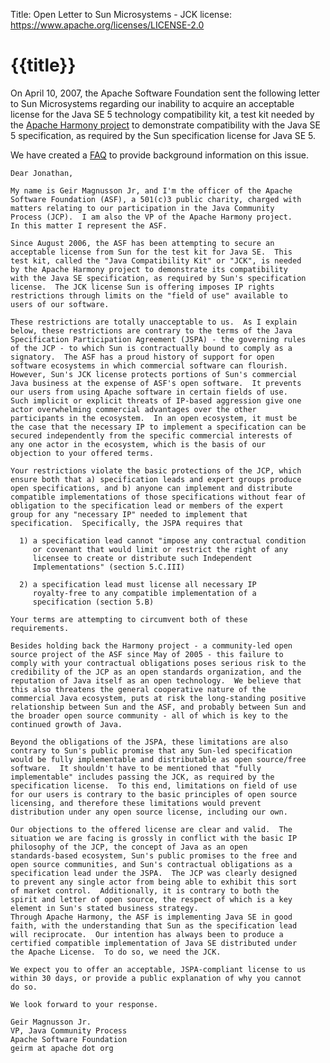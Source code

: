 Title: Open Letter to Sun Microsystems - JCK
license: https://www.apache.org/licenses/LICENSE-2.0

# {{title}}

On April 10, 2007, the Apache Software Foundation sent the following letter
to Sun Microsystems regarding our inability to acquire an acceptable
license for the Java SE 5 technology compatibility kit, a test kit needed
by the [Apache Harmony project](http://harmony.apache.org/) to demonstrate
compatibility with the Java SE 5 specification, as required by the Sun
specification license for Java SE 5.

We have created a [FAQ](sunopenletterfaq.html) to provide background
information on this issue.

    Dear Jonathan,

    My name is Geir Magnusson Jr, and I'm the officer of the Apache
    Software Foundation (ASF), a 501(c)3 public charity, charged with
    matters relating to our participation in the Java Community
    Process (JCP).  I am also the VP of the Apache Harmony project.
    In this matter I represent the ASF.

    Since August 2006, the ASF has been attempting to secure an
    acceptable license from Sun for the test kit for Java SE.  This
    test kit, called the "Java Compatibility Kit" or "JCK", is needed
    by the Apache Harmony project to demonstrate its compatibility
    with the Java SE specification, as required by Sun's specification
    license.  The JCK license Sun is offering imposes IP rights
    restrictions through limits on the "field of use" available to
    users of our software.

    These restrictions are totally unacceptable to us.  As I explain
    below, these restrictions are contrary to the terms of the Java
    Specification Participation Agreement (JSPA) - the governing rules
    of the JCP - to which Sun is contractually bound to comply as a
    signatory.  The ASF has a proud history of support for open
    software ecosystems in which commercial software can flourish.
    However, Sun's JCK license protects portions of Sun's commercial
    Java business at the expense of ASF's open software.  It prevents
    our users from using Apache software in certain fields of use.
    Such implicit or explicit threats of IP-based aggression give one
    actor overwhelming commercial advantages over the other
    participants in the ecosystem.  In an open ecosystem, it must be
    the case that the necessary IP to implement a specification can be
    secured independently from the specific commercial interests of
    any one actor in the ecosystem, which is the basis of our
    objection to your offered terms.

    Your restrictions violate the basic protections of the JCP, which
    ensure both that a) specification leads and expert groups produce
    open specifications, and b) anyone can implement and distribute
    compatible implementations of those specifications without fear of
    obligation to the specification lead or members of the expert
    group for any "necessary IP" needed to implement that
    specification.  Specifically, the JSPA requires that

      1) a specification lead cannot "impose any contractual condition
         or covenant that would limit or restrict the right of any
         licensee to create or distribute such Independent
         Implementations" (section 5.C.III)

      2) a specification lead must license all necessary IP
         royalty-free to any compatible implementation of a
         specification (section 5.B)

    Your terms are attempting to circumvent both of these
    requirements.

    Besides holding back the Harmony project - a community-led open
    source project of the ASF since May of 2005 - this failure to
    comply with your contractual obligations poses serious risk to the
    credibility of the JCP as an open standards organization, and the
    reputation of Java itself as an open technology.  We believe that
    this also threatens the general cooperative nature of the
    commercial Java ecosystem, puts at risk the long-standing positive
    relationship between Sun and the ASF, and probably between Sun and
    the broader open source community - all of which is key to the
    continued growth of Java.

    Beyond the obligations of the JSPA, these limitations are also
    contrary to Sun's public promise that any Sun-led specification
    would be fully implementable and distributable as open source/free
    software.  It shouldn't have to be mentioned that "fully
    implementable" includes passing the JCK, as required by the
    specification license.  To this end, limitations on field of use
    for our users is contrary to the basic principles of open source
    licensing, and therefore these limitations would prevent
    distribution under any open source license, including our own.

    Our objections to the offered license are clear and valid.  The
    situation we are facing is grossly in conflict with the basic IP
    philosophy of the JCP, the concept of Java as an open
    standards-based ecosystem, Sun's public promises to the free and
    open source communities, and Sun's contractual obligations as a
    specification lead under the JSPA.  The JCP was clearly designed
    to prevent any single actor from being able to exhibit this sort
    of market control.  Additionally, it is contrary to both the
    spirit and letter of open source, the respect of which is a key
    element in Sun's stated business strategy.
    Through Apache Harmony, the ASF is implementing Java SE in good
    faith, with the understanding that Sun as the specification lead
    will reciprocate.  Our intention has always been to produce a
    certified compatible implementation of Java SE distributed under
    the Apache License.  To do so, we need the JCK.

    We expect you to offer an acceptable, JSPA-compliant license to us
    within 30 days, or provide a public explanation of why you cannot
    do so.

    We look forward to your response.

    Geir Magnusson Jr.
    VP, Java Community Process
    Apache Software Foundation
    geirm at apache dot org
 
